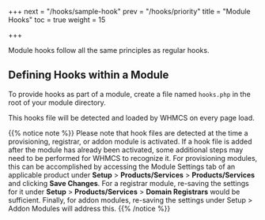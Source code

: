 +++
next = "/hooks/sample-hook"
prev = "/hooks/priority"
title = "Module Hooks"
toc = true
weight = 15

+++

Module hooks follow all the same principles as regular hooks.

## Defining Hooks within a Module

To provide hooks as part of a module, create a file named `hooks.php` in the root of your module directory.

This hooks file will be detected and loaded by WHMCS on every page load.

{{% notice note %}}
Please note that hook files are detected at the time a provisioning, registrar, or addon module is activated. If a hook file is added after the module has already been activated, some additional steps may need to be performed for WHMCS to recognize it. For provisioning modules, this can be accomplished by accessing the Module Settings tab of an applicable product under **Setup** > **Products/Services** > **Products/Services** and clicking **Save Changes**. For a registrar module, re-saving the settings for it under **Setup** > **Products/Services** > **Domain Registrars** would be sufficient. Finally, for addon modules, re-saving the settings under Setup > Addon Modules will address this.
{{% /notice %}}